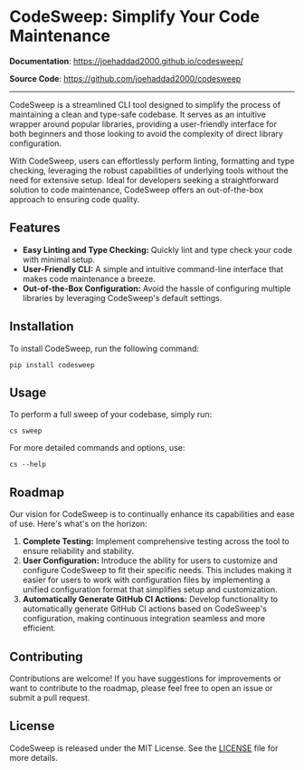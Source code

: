# CodeSweep: Simplify Your Code Maintenance


**Documentation**: <a href="https://joehaddad2000.github.io/codesweep/" target="_blank">https://joehaddad2000.github.io/codesweep/</a>

**Source Code**: <a href="https://github.com/joehaddad2000/codesweep" target="_blank">https://github.com/joehaddad2000/codesweep</a>

---

CodeSweep is a streamlined CLI tool designed to simplify the process of maintaining a clean and type-safe codebase. It serves as an intuitive wrapper around popular libraries, providing a user-friendly interface for both beginners and those looking to avoid the complexity of direct library configuration. 

With CodeSweep, users can effortlessly perform linting, formatting and type checking, leveraging the robust capabilities of underlying tools without the need for extensive setup. Ideal for developers seeking a straightforward solution to code maintenance, CodeSweep offers an out-of-the-box approach to ensuring code quality.

## Features
- **Easy Linting and Type Checking:** Quickly lint and type check your code with minimal setup.
- **User-Friendly CLI:** A simple and intuitive command-line interface that makes code maintenance a breeze.
- **Out-of-the-Box Configuration:** Avoid the hassle of configuring multiple libraries by leveraging CodeSweep's default settings.

## Installation
To install CodeSweep, run the following command:
```
pip install codesweep
```

## Usage
To perform a full sweep of your codebase, simply run:
```
cs sweep
```

For more detailed commands and options, use:
```
cs --help
```


## Roadmap
Our vision for CodeSweep is to continually enhance its capabilities and ease of use. Here's what's on the horizon:
1. **Complete Testing:** Implement comprehensive testing across the tool to ensure reliability and stability.
2. **User Configuration:** Introduce the ability for users to customize and configure CodeSweep to fit their specific needs. This includes making it easier for users to work with configuration files by implementing a unified configuration format that simplifies setup and customization.
3. **Automatically Generate GitHub CI Actions:** Develop functionality to automatically generate GitHub CI actions based on CodeSweep's configuration, making continuous integration seamless and more efficient.

## Contributing
Contributions are welcome! If you have suggestions for improvements or want to contribute to the roadmap, please feel free to open an issue or submit a pull request.

## License
CodeSweep is released under the MIT License. See the [LICENSE](LICENSE) file for more details.
